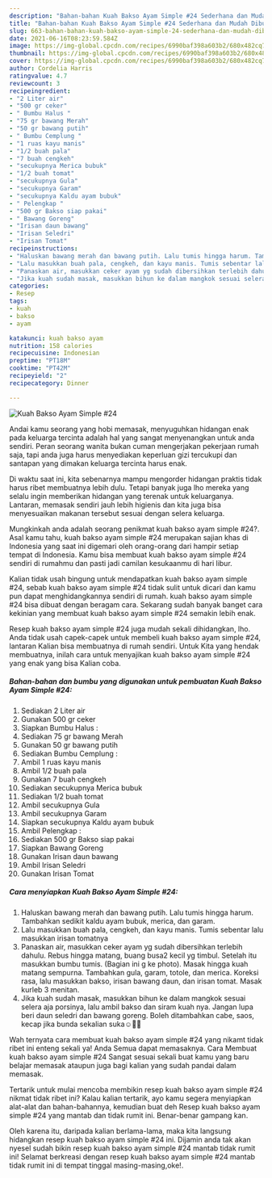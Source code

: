 ```yaml
---
description: "Bahan-bahan Kuah Bakso Ayam Simple #24 Sederhana dan Mudah Dibuat"
title: "Bahan-bahan Kuah Bakso Ayam Simple #24 Sederhana dan Mudah Dibuat"
slug: 663-bahan-bahan-kuah-bakso-ayam-simple-24-sederhana-dan-mudah-dibuat
date: 2021-06-16T08:23:59.584Z
image: https://img-global.cpcdn.com/recipes/6990baf398a603b2/680x482cq70/kuah-bakso-ayam-simple-24-foto-resep-utama.jpg
thumbnail: https://img-global.cpcdn.com/recipes/6990baf398a603b2/680x482cq70/kuah-bakso-ayam-simple-24-foto-resep-utama.jpg
cover: https://img-global.cpcdn.com/recipes/6990baf398a603b2/680x482cq70/kuah-bakso-ayam-simple-24-foto-resep-utama.jpg
author: Cordelia Harris
ratingvalue: 4.7
reviewcount: 3
recipeingredient:
- "2 Liter air"
- "500 gr ceker"
- " Bumbu Halus "
- "75 gr bawang Merah"
- "50 gr bawang putih"
- " Bumbu Cemplung "
- "1 ruas kayu manis"
- "1/2 buah pala"
- "7 buah cengkeh"
- "secukupnya Merica bubuk"
- "1/2 buah tomat"
- "secukupnya Gula"
- "secukupnya Garam"
- "secukupnya Kaldu ayam bubuk"
- " Pelengkap "
- "500 gr Bakso siap pakai"
- " Bawang Goreng"
- "Irisan daun bawang"
- "Irisan Seledri"
- "Irisan Tomat"
recipeinstructions:
- "Haluskan bawang merah dan bawang putih. Lalu tumis hingga harum. Tambahkan sedikit kaldu ayam bubuk, merica, dan garam."
- "Lalu masukkan buah pala, cengkeh, dan kayu manis. Tumis sebentar lalu masukkan irisan tomatnya"
- "Panaskan air, masukkan ceker ayam yg sudah dibersihkan terlebih dahulu. Rebus hingga matang, buang busa2 kecil yg timbul. Setelah itu masukkan bumbu tumis. (Bagian ini g ke photo). Masak hingga kuah matang sempurna. Tambahkan gula, garam, totole, dan merica. Koreksi rasa, lalu masukkan bakso, irisan bawang daun, dan irisan tomat. Masak kurleb 3 menitan."
- "Jika kuah sudah masak, masukkan bihun ke dalam mangkok sesuai selera aja porsinya, lalu ambil bakso dan siram kuah nya. Jangan lupa beri daun seledri dan bawang goreng. Boleh ditambahkan cabe, saos, kecap jika bunda sekalian suka☺️🙏🏻"
categories:
- Resep
tags:
- kuah
- bakso
- ayam

katakunci: kuah bakso ayam 
nutrition: 158 calories
recipecuisine: Indonesian
preptime: "PT18M"
cooktime: "PT42M"
recipeyield: "2"
recipecategory: Dinner

---
```



![Kuah Bakso Ayam Simple #24](https://img-global.cpcdn.com/recipes/6990baf398a603b2/680x482cq70/kuah-bakso-ayam-simple-24-foto-resep-utama.jpg)

Andai kamu seorang yang hobi memasak, menyuguhkan hidangan enak pada keluarga tercinta adalah hal yang sangat menyenangkan untuk anda sendiri. Peran seorang  wanita bukan cuman mengerjakan pekerjaan rumah saja, tapi anda juga harus menyediakan keperluan gizi tercukupi dan santapan yang dimakan keluarga tercinta harus enak.

Di waktu  saat ini, kita sebenarnya mampu mengorder hidangan praktis tidak harus ribet membuatnya lebih dulu. Tetapi banyak juga lho mereka yang selalu ingin memberikan hidangan yang terenak untuk keluarganya. Lantaran, memasak sendiri jauh lebih higienis dan kita juga bisa menyesuaikan makanan tersebut sesuai dengan selera keluarga. 



Mungkinkah anda adalah seorang penikmat kuah bakso ayam simple #24?. Asal kamu tahu, kuah bakso ayam simple #24 merupakan sajian khas di Indonesia yang saat ini digemari oleh orang-orang dari hampir setiap tempat di Indonesia. Kamu bisa membuat kuah bakso ayam simple #24 sendiri di rumahmu dan pasti jadi camilan kesukaanmu di hari libur.

Kalian tidak usah bingung untuk mendapatkan kuah bakso ayam simple #24, sebab kuah bakso ayam simple #24 tidak sulit untuk dicari dan kamu pun dapat menghidangkannya sendiri di rumah. kuah bakso ayam simple #24 bisa dibuat dengan beragam cara. Sekarang sudah banyak banget cara kekinian yang membuat kuah bakso ayam simple #24 semakin lebih enak.

Resep kuah bakso ayam simple #24 juga mudah sekali dihidangkan, lho. Anda tidak usah capek-capek untuk membeli kuah bakso ayam simple #24, lantaran Kalian bisa membuatnya di rumah sendiri. Untuk Kita yang hendak membuatnya, inilah cara untuk menyajikan kuah bakso ayam simple #24 yang enak yang bisa Kalian coba.

<!--inarticleads1-->

##### Bahan-bahan dan bumbu yang digunakan untuk pembuatan Kuah Bakso Ayam Simple #24:

1. Sediakan 2 Liter air
1. Gunakan 500 gr ceker
1. Siapkan  Bumbu Halus :
1. Sediakan 75 gr bawang Merah
1. Gunakan 50 gr bawang putih
1. Sediakan  Bumbu Cemplung :
1. Ambil 1 ruas kayu manis
1. Ambil 1/2 buah pala
1. Gunakan 7 buah cengkeh
1. Sediakan secukupnya Merica bubuk
1. Sediakan 1/2 buah tomat
1. Ambil secukupnya Gula
1. Ambil secukupnya Garam
1. Siapkan secukupnya Kaldu ayam bubuk
1. Ambil  Pelengkap :
1. Sediakan 500 gr Bakso siap pakai
1. Siapkan  Bawang Goreng
1. Gunakan Irisan daun bawang
1. Ambil Irisan Seledri
1. Gunakan Irisan Tomat




<!--inarticleads2-->

##### Cara menyiapkan Kuah Bakso Ayam Simple #24:

1. Haluskan bawang merah dan bawang putih. Lalu tumis hingga harum. Tambahkan sedikit kaldu ayam bubuk, merica, dan garam.
1. Lalu masukkan buah pala, cengkeh, dan kayu manis. Tumis sebentar lalu masukkan irisan tomatnya
1. Panaskan air, masukkan ceker ayam yg sudah dibersihkan terlebih dahulu. Rebus hingga matang, buang busa2 kecil yg timbul. Setelah itu masukkan bumbu tumis. (Bagian ini g ke photo). Masak hingga kuah matang sempurna. Tambahkan gula, garam, totole, dan merica. Koreksi rasa, lalu masukkan bakso, irisan bawang daun, dan irisan tomat. Masak kurleb 3 menitan.
1. Jika kuah sudah masak, masukkan bihun ke dalam mangkok sesuai selera aja porsinya, lalu ambil bakso dan siram kuah nya. Jangan lupa beri daun seledri dan bawang goreng. Boleh ditambahkan cabe, saos, kecap jika bunda sekalian suka☺️🙏🏻




Wah ternyata cara membuat kuah bakso ayam simple #24 yang nikamt tidak ribet ini enteng sekali ya! Anda Semua dapat memasaknya. Cara Membuat kuah bakso ayam simple #24 Sangat sesuai sekali buat kamu yang baru belajar memasak ataupun juga bagi kalian yang sudah pandai dalam memasak.

Tertarik untuk mulai mencoba membikin resep kuah bakso ayam simple #24 nikmat tidak ribet ini? Kalau kalian tertarik, ayo kamu segera menyiapkan alat-alat dan bahan-bahannya, kemudian buat deh Resep kuah bakso ayam simple #24 yang mantab dan tidak rumit ini. Benar-benar gampang kan. 

Oleh karena itu, daripada kalian berlama-lama, maka kita langsung hidangkan resep kuah bakso ayam simple #24 ini. Dijamin anda tak akan nyesel sudah bikin resep kuah bakso ayam simple #24 mantab tidak rumit ini! Selamat berkreasi dengan resep kuah bakso ayam simple #24 mantab tidak rumit ini di tempat tinggal masing-masing,oke!.

